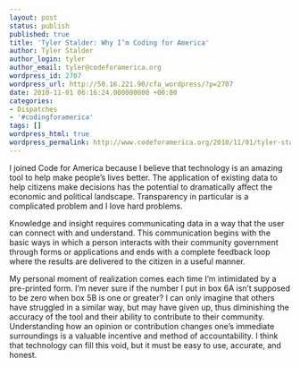 ```yaml
---
layout: post
status: publish
published: true
title: 'Tyler Stalder: Why I’m Coding for America'
author: Tyler Stalder
author_login: tyler
author_email: tyler@codeforamerica.org
wordpress_id: 2707
wordpress_url: http://50.16.221.90/cfa_wordpress/?p=2707
date: 2010-11-01 06:16:24.000000000 +00:00
categories:
- Dispatches
- '#codingforamerica'
tags: []
wordpress_html: true
wordpress_permalink: http://www.codeforamerica.org/2010/11/01/tyler-stalder-why-im-coding-for-america/
---
```


<p>I joined Code for America because I believe that technology is an amazing tool to help make people’s lives better. The application of existing data to help citizens make decisions has the potential to dramatically affect the economic and political landscape. Transparency in particular is a complicated problem and I love hard problems.</p>
<p>Knowledge and insight requires communicating data in a way that the user can connect with and understand. This communication begins with the basic ways in which a person interacts with their community government through forms or applications and ends with a complete feedback loop where the results are delivered to the citizen in a useful manner.</p>
<p>My personal moment of realization comes each time I’m intimidated by a pre-printed form. I’m never sure if the number I put in box 6A isn’t supposed to be zero when box 5B is one or greater? I can only imagine that others have struggled in a similar way, but may have given up, thus diminishing the accuracy of the tool and their ability to contribute to their community. Understanding how an opinion or contribution changes one’s immediate surroundings is a valuable incentive and method of accountability. I think that technology can fill this void, but it must be easy to use, accurate, and honest.</p>
